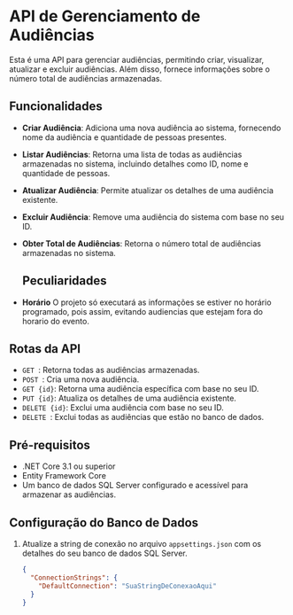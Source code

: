 # API de Gerenciamento de Audiências

Esta é uma API para gerenciar audiências, permitindo criar, visualizar, atualizar e excluir audiências. Além disso, fornece informações sobre o número total de audiências armazenadas.

## Funcionalidades

- **Criar Audiência**: Adiciona uma nova audiência ao sistema, fornecendo nome da audiência e quantidade de pessoas presentes.
- **Listar Audiências**: Retorna uma lista de todas as audiências armazenadas no sistema, incluindo detalhes como ID, nome e quantidade de pessoas.
- **Atualizar Audiência**: Permite atualizar os detalhes de uma audiência existente.
- **Excluir Audiência**: Remove uma audiência do sistema com base no seu ID.
- **Obter Total de Audiências**: Retorna o número total de audiências armazenadas no sistema.

  ## Peculiaridades

- **Horário** O projeto só executará as informações se estiver no horário programado, pois assim, evitando audiencias que estejam fora do horario do evento.

## Rotas da API

- `GET `: Retorna todas as audiências armazenadas.
- `POST `: Cria uma nova audiência.
- `GET {id}`: Retorna uma audiência específica com base no seu ID.
- `PUT {id}`: Atualiza os detalhes de uma audiência existente.
- `DELETE {id}`: Exclui uma audiência com base no seu ID.
- `DELETE `: Exclui todas as audiências que estão no banco de dados.

## Pré-requisitos

- .NET Core 3.1 ou superior
- Entity Framework Core
- Um banco de dados SQL Server configurado e acessível para armazenar as audiências.

## Configuração do Banco de Dados

1. Atualize a string de conexão no arquivo `appsettings.json` com os detalhes do seu banco de dados SQL Server.

   ```json
   {
     "ConnectionStrings": {
       "DefaultConnection": "SuaStringDeConexaoAqui"
     }
   }
